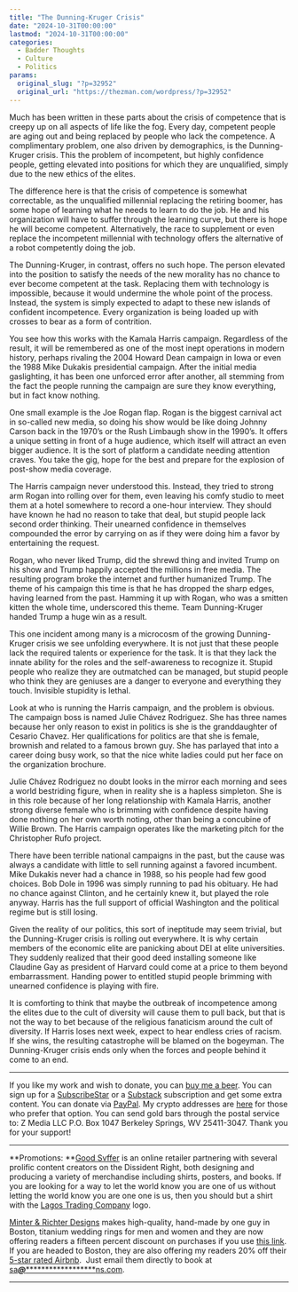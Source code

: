 ```yaml
---
title: "The Dunning-Kruger Crisis"
date: "2024-10-31T00:00:00"
lastmod: "2024-10-31T00:00:00"
categories:
  - Badder Thoughts
  - Culture
  - Politics
params:
  original_slug: "?p=32952"
  original_url: "https://thezman.com/wordpress/?p=32952"
---
```


Much has been written in these parts about the crisis of competence that
is creepy up on all aspects of life like the fog. Every day, competent
people are aging out and being replaced by people who lack the
competence. A complimentary problem, one also driven by demographics, is
the Dunning-Kruger crisis. This the problem of incompetent, but highly
confidence people, getting elevated into positions for which they are
unqualified, simply due to the new ethics of the elites.

The difference here is that the crisis of competence is somewhat
correctable, as the unqualified millennial replacing the retiring
boomer, has some hope of learning what he needs to learn to do the job.
He and his organization will have to suffer through the learning curve,
but there is hope he will become competent. Alternatively, the race to
supplement or even replace the incompetent millennial with technology
offers the alternative of a robot competently doing the job.

The Dunning-Kruger, in contrast, offers no such hope. The person
elevated into the position to satisfy the needs of the new morality has
no chance to ever become competent at the task. Replacing them with
technology is impossible, because it would undermine the whole point of
the process. Instead, the system is simply expected to adapt to these
new islands of confident incompetence. Every organization is being
loaded up with crosses to bear as a form of contrition.

You see how this works with the Kamala Harris campaign. Regardless of
the result, it will be remembered as one of the most inept operations in
modern history, perhaps rivaling the 2004 Howard Dean campaign in Iowa
or even the 1988 Mike Dukakis presidential campaign. After the initial
media gaslighting, it has been one unforced error after another, all
stemming from the fact the people running the campaign are sure they
know everything, but in fact know nothing.

One small example is the Joe Rogan flap. Rogan is the biggest carnival
act in so-called new media, so doing his show would be like doing Johnny
Carson back in the 1970’s or the Rush Limbaugh show in the 1990’s. It
offers a unique setting in front of a huge audience, which itself will
attract an even bigger audience. It is the sort of platform a candidate
needing attention craves. You take the gig, hope for the best and
prepare for the explosion of post-show media coverage.

The Harris campaign never understood this. Instead, they tried to strong
arm Rogan into rolling over for them, even leaving his comfy studio to
meet them at a hotel somewhere to record a one-hour interview. They
should have known he had no reason to take that deal, but stupid people
lack second order thinking. Their unearned confidence in themselves
compounded the error by carrying on as if they were doing him a favor by
entertaining the request.

Rogan, who never liked Trump, did the shrewd thing and invited Trump on
his show and Trump happily accepted the millions in free media. The
resulting program broke the internet and further humanized Trump. The
theme of his campaign this time is that he has dropped the sharp edges,
having learned from the past. Hamming it up with Rogan, who was a
smitten kitten the whole time, underscored this theme. Team
Dunning-Kruger handed Trump a huge win as a result.

This one incident among many is a microcosm of the growing
Dunning-Kruger crisis we see unfolding everywhere. It is not just that
these people lack the required talents or experience for the task. It is
that they lack the innate ability for the roles and the self-awareness
to recognize it. Stupid people who realize they are outmatched can be
managed, but stupid people who think they are geniuses are a danger to
everyone and everything they touch. Invisible stupidity is lethal.

Look at who is running the Harris campaign, and the problem is obvious.
The campaign boss is named Julie Chávez Rodriguez. She has three names
because her only reason to exist in politics is she is the granddaughter
of Cesario Chavez. Her qualifications for politics are that she is
female, brownish and related to a famous brown guy. She has parlayed
that into a career doing busy work, so that the nice white ladies could
put her face on the organization brochure.

Julie Chávez Rodriguez no doubt looks in the mirror each morning and
sees a world bestriding figure, when in reality she is a hapless
simpleton. She is in this role because of her long relationship with
Kamala Harris, another strong diverse female who is brimming with
confidence despite having done nothing on her own worth noting, other
than being a concubine of Willie Brown. The Harris campaign operates
like the marketing pitch for the Christopher Rufo project.

There have been terrible national campaigns in the past, but the cause
was always a candidate with little to sell running against a favored
incumbent. Mike Dukakis never had a chance in 1988, so his people had
few good choices. Bob Dole in 1996 was simply running to pad his
obituary. He had no chance against Clinton, and he certainly knew it,
but played the role anyway. Harris has the full support of official
Washington and the political regime but is still losing.

Given the reality of our politics, this sort of ineptitude may seem
trivial, but the Dunning-Kruger crisis is rolling out everywhere. It is
why certain members of the economic elite are panicking about DEI at
elite universities. They suddenly realized that their good deed
installing someone like Claudine Gay as president of Harvard could come
at a price to them beyond embarrassment. Handing power to entitled
stupid people brimming with unearned confidence is playing with fire.

It is comforting to think that maybe the outbreak of incompetence among
the elites due to the cult of diversity will cause them to pull back,
but that is not the way to bet because of the religious fanaticism
around the cult of diversity. If Harris loses next week, expect to hear
endless cries of racism. If she wins, the resulting catastrophe will be
blamed on the bogeyman. The Dunning-Kruger crisis ends only when the
forces and people behind it come to an end.

------------------------------------------------------------------------

If you like my work and wish to donate, you can
<a href="https://www.buymeacoffee.com/mujolulu" rel="noopener"
target="_blank">buy me a beer</a>. You can sign up for a
<a href="https://www.subscribestar.com/the-z-blog" rel="noopener"
target="_blank">SubscribeStar</a> or a
<a href="https://thedissident.substack.com/" rel="noopener"
target="_blank">Substack</a> subscription and get some extra content.
You can donate via <a
href="https://www.paypal.com/donate/?cmd=_s-xclick&amp;hosted_button_id=UDAS2Q8JYA6CN&amp;source=url"
rel="noopener" target="_blank">PayPal</a>. My crypto addresses are
<a href="https://thezman.com/wordpress/?page_id=22713" rel="noopener"
target="_blank">here</a> for those who prefer that option. You can send
gold bars through the postal service to: Z Media LLC P.O. Box 1047
Berkeley Springs, WV 25411-3047. Thank you for your support!

------------------------------------------------------------------------

**Promotions: **<a href="https://goodsvffer.com/" rel="noopener" target="_blank">Good
Svffer</a> is an online retailer partnering with several prolific
content creators on the Dissident Right, both designing and producing a
variety of merchandise including shirts, posters, and books. If you are
looking for a way to let the world know you are one of us without
letting the world know you are one one is us, then you should but a
shirt with the
<a href="https://goodsvffer.com/products/lagos-trading-company"
rel="noopener" target="_blank">Lagos Trading Company</a> logo.

<a href="https://www.minterandrichterdesigns.com/"
rel="noreferrer nofollow noopener" target="_blank">Minter &amp; Richter
Designs</a> makes high-quality, hand-made by one guy in Boston, titanium
wedding rings for men and women and they are now offering readers a
fifteen percent discount on purchases if you use
<a href="https://www.minterandrichterdesigns.com/discount/ZMAN"
rel="noreferrer nofollow noopener" target="_blank">this link</a>.
<span class="highlight"><span class="colour"><span class="font"><span class="size">If
you are headed to Boston, they are also offering my readers 20% off
their <a
href="https://www.airbnb.com/users/7988017/listings?user_id=7988017&amp;s=3"
rel="noopener noreferrer" target="_blank">5-star rated Airbnb</a>.  Just
email them directly to book at
<a href="mailto:sa***@*********************ns.com"
data-original-string="gscrz2WKO7Hl9aYWp20/cw==cb7hnwx9yYS4H5JdT47wJnDK8ARu+7VydiGNyOueFvfdTgXEAoI7gsrQvdWz0u4Atkc"><span
class="apbct-email-encoder"
data-original-string="Pyb+VTPKskuvVhfVDq6qlA==cb7LwbrOXyfOHYD/YM7ObrftCFi5CldwgH7CDeYRumChZpcTqJS9AjbbCoN/sGlqgc4"
title="This contact has been encoded by Anti-Spam by CleanTalk. Click to decode. To finish the decoding make sure that JavaScript is enabled in your browser.">sa<span
class="apbct-blur">***</span>@<span
class="apbct-blur">*********************</span>ns.com</span></a>.</span></span></span></span>

------------------------------------------------------------------------
